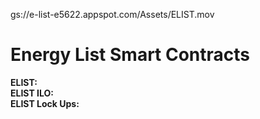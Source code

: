 gs://e-list-e5622.appspot.com/Assets/ELIST.mov

# Energy List Smart Contracts

**ELIST:**   
**ELIST ILO:**  
**ELIST Lock Ups:**  
